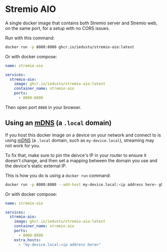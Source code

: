 # Stremio AIO
A single docker image that contains both Stremio server and Stremio web, on the same port, for a setup with no CORS issues.

Run with this command:
```bash
docker run -p 8080:8080 ghcr.io/iedustu/stremio-aio:latest
```

Or with docker compose:
```yaml
name: stremio-aio

services:
  stremio-aio:
    image: ghcr.io/iedustu/stremio-aio:latest
    container_name: stremio-aio
    ports:
      - 8080:8080
```

Then open port `8080` in your browser.

## Using an [mDNS](https://en.wikipedia.org/wiki/Multicast_DNS) (a `.local` domain)
If you host this docker image on a device on your network and connect to is using [mDNS](https://en.wikipedia.org/wiki/Multicast_DNS) (a `.local` domain, such as `my-device.local`), streaming may not work for you.

To fix that, make sure to pin the deivce's IP in your router to ensure it doesn't change, and then set a mapping between the domain you use and the device's static external IP.

This is how you do is using a `docker run` command:
```bash
docker run -p 8080:8080 --add-host my-device.local:<ip address here> ghcr.io/iedustu/stremio-aio:latest
```

Or with docker compose:
```yaml
name: stremio-aio

services:
  stremio-aio:
    image: ghcr.io/iedustu/stremio-aio:latest
    container_name: stremio-aio
    ports:
      - 8080:8080
    extra_hosts:
      - "my-device.local:<ip address here>"
```
